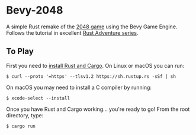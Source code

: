 # Bevy-2048

A simple Rust remake of the [2048 game](https://play2048.co/) using the Bevy Game Engine. Follows the tutorial in excellent [Rust Adventure series](https://www.rustadventure.dev/).

## To Play
First you need to [install Rust and Cargo](https://doc.rust-lang.org/book/ch01-01-installation.html). On Linux or macOS you can run:
```
$ curl --proto '=https' --tlsv1.2 https://sh.rustup.rs -sSf | sh
```

On macOS you may need to install a C compiler by running:
```
$ xcode-select --install
```

Once you have Rust and Cargo working... you're ready to go! From the root directory, type:
```
$ cargo run
```